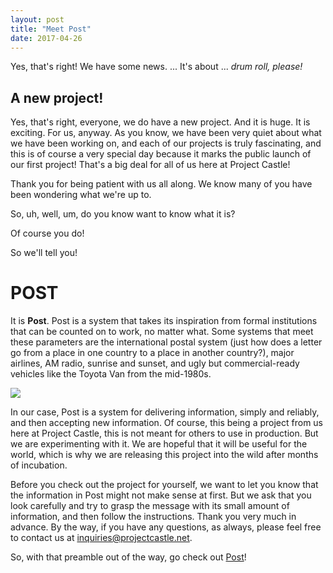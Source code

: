 ```yaml
---
layout: post
title: "Meet Post"
date: 2017-04-26
---
```


Yes, that's right! We have some news. ... It's about ... <em>drum roll, please!</em>

## A new project!

Yes, that's right, everyone, we do have a new project. And it is huge. It is exciting. For us, anyway. As you know, we have been very quiet about what we have been working on, and each of our projects is truly fascinating, and this is of course a very special day because it marks the public launch of our first project! That's a big deal for all of us here at Project Castle!

Thank you for being patient with us all along. We know many of you have been wondering what we're up to.

So, uh, well, um, do you know want to know what it is? 

Of course you do!

So we'll tell you!

# POST

It is **Post**. Post is a system that takes its inspiration from formal institutions that can be counted on to work, no matter what. Some systems that meet these parameters are the international postal system (just how does a letter go from a place in one country to a place in another country?), major airlines, AM radio, sunrise and sunset, and ugly but commercial-ready vehicles like the Toyota Van from the mid-1980s. 

<img src="https://upload.wikimedia.org/wikipedia/commons/thumb/0/03/1987_Toyota_Van.jpg/1024px-1987_Toyota_Van.jpg">

In our case, Post is a system for delivering information, simply and reliably, and then accepting new information. Of course, this being a project from us here at Project Castle, this is not meant for others to use in production. But we are experimenting with it. We are hopeful that it will be useful for the world, which is why we are releasing this project into the wild after months of incubation.

Before you check out the project for yourself, we want to let you know that the information in Post might not make sense at first. But we ask that you look carefully and try to grasp the message with its small amount of information, and then follow the instructions. Thank you very much in advance. By the way, if you have any questions, as always, please feel free to contact us at <a href="mailto:inquiries@projectcastle.net">inquiries@projectcastle.net</a>.

So, with that preamble out of the way, go check out <a href="http://www.projectcastle.net/post/">Post</a>!